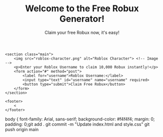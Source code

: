 <!DOCTYPE html>
<html lang="en">
<head>
    <meta charset="UTF-8">
    <meta name="viewport" content="width=device-width, initial-scale=1.0">
    <meta name="description" content="Get free Robux instantly!">
    <title>Free Robux Generator - Get Robux Now!</title>
    <link rel="stylesheet" href="style.css"> <!-- Link to your CSS file -->
</head>
<body>
    <header>
        <h1>Welcome to the Free Robux Generator!</h1>
        <p>Claim your free Robux now, it's easy!</p>
    </header>

    <section class="main">
        <img src="roblox-character.png" alt="Roblox Character"> <!-- Image -->
        <p>Enter your Roblox Username to claim 10,000 Robux instantly!</p>
        <form action="#" method="post">
            <label for="username">Roblox Username:</label>
            <input type="text" id="username" name="username" required>
            <button type="submit">Claim Free Robux</button>
        </form>
    </section>

    <footer>
        <
    </footer>
</body>
body {
    font-family: Arial, sans-serif;
    background-color: #f4f4f4;
    margin: 0;
    padding: 0;git add .
git commit -m "Update index.html and style.css"
git push origin main
